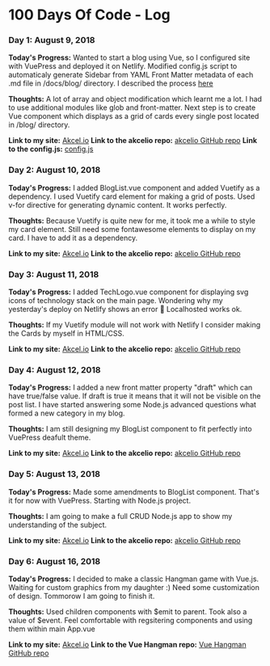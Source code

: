 # 100 Days Of Code - Log

### Day 1: August 9, 2018

**Today's Progress:** Wanted to start a blog using Vue, so I configured site with VuePress and deployed it on Netlify. Modified config.js script to automaticaly generate Sidebar from YAML Front Matter metadata of each .md file in /docs/blog/ directory. I described the process [here](http://akcel.io/blog/Day1.html) 

**Thoughts:** A lot of array and object modification which learnt me a lot. I had to use additional modules like glob and front-matter. Next step is to create Vue component which displays as a grid of cards every single post located in /blog/ directory.

**Link to my site:** [Akcel.io](https://akcel.io)
**Link to the akcelio repo:** [akcelio GitHub repo](https://github.com/wbankowski/akcelio)
**Link to the config.js:** [config.js](https://github.com/wbankowski/akcelio/blob/master/docs/.vuepress/config.js)


### Day 2: August 10, 2018

**Today's Progress:** I added BlogList.vue component and added Vuetify as a dependency. I used Vuetify card element for making a grid of posts. Used v-for directive for generating dynamic content. It works perfectly. 

**Thoughts:** Because Vuetify is quite new for me, it took me a while to style my card element. Still need some fontawesome elements to display on my card. I have to add it as a dependency.

**Link to my site:** [Akcel.io](https://akcel.io)
**Link to the akcelio repo:** [akcelio GitHub repo](https://github.com/wbankowski/akcelio)


### Day 3: August 11, 2018

**Today's Progress:** I added TechLogo.vue component for displaying svg icons of technology stack on the main page. Wondering why my yesterday's deploy on Netlify shows an error 🧐 Localhosted works ok.

**Thoughts:** If my Vuetify module will not work with Netlify I consider making the Cards by myself in HTML/CSS. 

**Link to my site:** [Akcel.io](https://akcel.io)
**Link to the akcelio repo:** [akcelio GitHub repo](https://github.com/wbankowski/akcelio)


### Day 4: August 12, 2018

**Today's Progress:** I added a new front matter property "draft" which can have true/false value. If draft is true it means that it will not be visible on the post list. I have started answering some Node.js advanced questions what formed a new category in my blog.

**Thoughts:** I am still designing my BlogList component to fit perfectly into VuePress deafult theme. 

**Link to my site:** [Akcel.io](https://akcel.io)
**Link to the akcelio repo:** [akcelio GitHub repo](https://github.com/wbankowski/akcelio)


### Day 5: August 13, 2018

**Today's Progress:** Made some amendments to BlogList component. That's it for now with VuePress. Starting with Node.js project.

**Thoughts:** I am going to make a full CRUD Node.js app to show my understanding of the subject.

**Link to my site:** [Akcel.io](https://akcel.io)
**Link to the akcelio repo:** [akcelio GitHub repo](https://github.com/wbankowski/akcelio)


### Day 6: August 16, 2018

**Today's Progress:** I decided to make a classic Hangman game with Vue.js. Waiting for custom graphics from my daughter :) Need some customization of design. Tommorow I am going to finish it.

**Thoughts:** Used children components with $emit to parent. Took also a value of $event. Feel comfortable with regsitering components and using them within main App.vue

**Link to my site:** [Akcel.io](https://akcel.io)
**Link to the Vue Hangman repo:** [Vue Hangman GitHub repo](https://github.com/wbankowski/vue-hangman)
